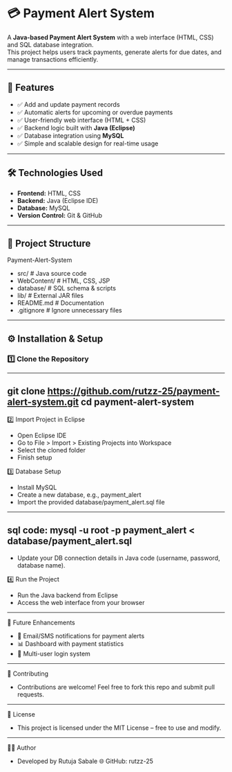 # 💳 Payment Alert System

A **Java-based Payment Alert System** with a web interface (HTML, CSS) and SQL database integration.  
This project helps users track payments, generate alerts for due dates, and manage transactions efficiently.  

----

## 🚀 Features
- ✅ Add and update payment records  
- ✅ Automatic alerts for upcoming or overdue payments  
- ✅ User-friendly web interface (HTML + CSS)  
- ✅ Backend logic built with **Java (Eclipse)**  
- ✅ Database integration using **MySQL**  
- ✅ Simple and scalable design for real-time usage  

----

## 🛠️ Technologies Used
- **Frontend:** HTML, CSS  
- **Backend:** Java (Eclipse IDE)  
- **Database:** MySQL  
- **Version Control:** Git & GitHub  

----

## 📂 Project Structure
Payment-Alert-System
- src/ # Java source code
- WebContent/ # HTML, CSS, JSP 
- database/ # SQL schema & scripts
- lib/ # External JAR files
- README.md # Documentation
- .gitignore # Ignore unnecessary files

---
## ⚙️ Installation & Setup                                     
                                                               
### 1️⃣ Clone the Repository   
---
git clone https://github.com/rutzz-25/payment-alert-system.git cd payment-alert-system                                        
---
2️⃣ Import Project in Eclipse
- Open Eclipse IDE
- Go to File > Import > Existing Projects into Workspace
- Select the cloned folder
- Finish setup

3️⃣ Database Setup
- Install MySQL
- Create a new database, e.g., payment_alert
- Import the provided database/payment_alert.sql file
---
  sql code: mysql -u root -p payment_alert < database/payment_alert.sql 
---
- Update your DB connection details in Java code (username, password, database name).

4️⃣ Run the Project
- Run the Java backend from Eclipse
- Access the web interface from your browser

---

📝 Future Enhancements

- 🔔 Email/SMS notifications for payment alerts
- 📊 Dashboard with payment statistics
- 👥 Multi-user login system

---

🤝 Contributing
- Contributions are welcome! Feel free to fork this repo and submit pull requests.

---

📄 License
- This project is licensed under the MIT License – free to use and modify.

---

👨‍💻 Author
- Developed by Rutuja Sabale
🌐 GitHub: rutzz-25

